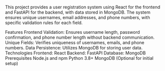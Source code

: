 This project provides a user registration system using React for the frontend and FastAPI for the backend, with data stored in MongoDB. The system ensures unique usernames, email addresses, and phone numbers, with specific validation rules for each field.

Features
Frontend Validation: Ensures username length, password confirmation, and phone number length without backend communication.
Unique Fields: Verifies uniqueness of usernames, emails, and phone numbers.
Data Persistence: Utilizes MongoDB for storing user data.
Technologies
Frontend: React
Backend: FastAPI
Database: MongoDB
Prerequisites
Node.js and npm
Python 3.8+
MongoDB (Optional for initial setup)
